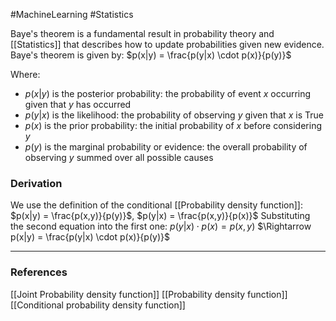 #MachineLearning #Statistics 

Baye's theorem is a fundamental result in probability theory and [[Statistics]] that describes how to update probabilities given new evidence. Baye's theorem is given by: $p(x|y) = \frac{p(y|x) \cdot p(x)}{p(y)}$ 

Where: 
- $p(x | y)$ is the posterior probability: the probability of event $x$ occurring given that $y$ has occurred
- $p(y|x)$ is the likelihood: the probability of observing $y$ given that $x$ is True
- $p(x)$ is the prior probability: the initial probability of $x$ before considering $y$
- $p(y)$ is the marginal probability or evidence: the overall probability of observing $y$ summed over all possible causes
### Derivation
We use the definition of the conditional [[Probability density function]]:
$p(x|y) = \frac{p(x,y)}{p(y)}$, $p(y|x) = \frac{p(x,y)}{p(x)}$ 
Substituting the second equation into the first one:
$p(y|x)\cdot p(x) = p(x,y)$
$\Rightarrow p(x|y) = \frac{p(y|x) \cdot p(x)}{p(y)}$ 


--- 
### References
[[Joint Probability density function]]
[[Probability density function]]
[[Conditional probability density function]]
